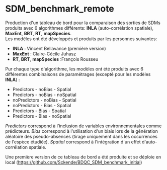 # SDM_benchmark_remote

Production d'un tableau de bord pour la comparaison des sorties de SDMs produits avec 6 algorithmes différents: **INLA** (auto-corrélation spatiale), **MaxEnt**, **BRT**, **RT**, **mapSpecies**.  
Les modèles ont été développés et produits par les personnes suivantes:  
- **INLA** : Vincent Bellavance (première version)
- **MaxEnt** : Claire-Cécile Juhasz
- **RT**, **BRT**, **mapSpecies** :François Rousseu

Pur chaque type d'algorithme, les modèles ont été produits avec 6 différentes combinaisons de paramétrages (excepté pour les modèles **INLA**) :
- Predictors - noBias - Spatial
- Predictors - noBias - noSpatial
- noPredictors - noBias - Spatial
- noPredictors - Bias - Spatial
- Predictors - Bias - Spatial
- Predictors - Bias - noSpatial

    
*Predictors* correspond à l'inclusion de variables environnementales comme prédicteurs. *Bias* correspond à l'utilisation d'un biais lors de la génération aléatoire des pseudo-absences (tirage uniquement dans les occurrences de l'espèce étudiée). *Spatial* correspond à l'intégration d'un effet d'auto-corrélation spatiale.

Une première version de ce tableau de bord a été produite et se déploie en local (https://github.com/Sckende/BDQC_SDM_benchmark_initial)
